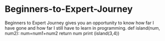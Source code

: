 # Beginners-to-Expert-Journey
Beginners to Expert Journey gives you an opportunity to know how far I have gone and how far I still have to learn in programming.
def island(num, num2):
    num=num1+num2
    return num
print (island(3,4))

